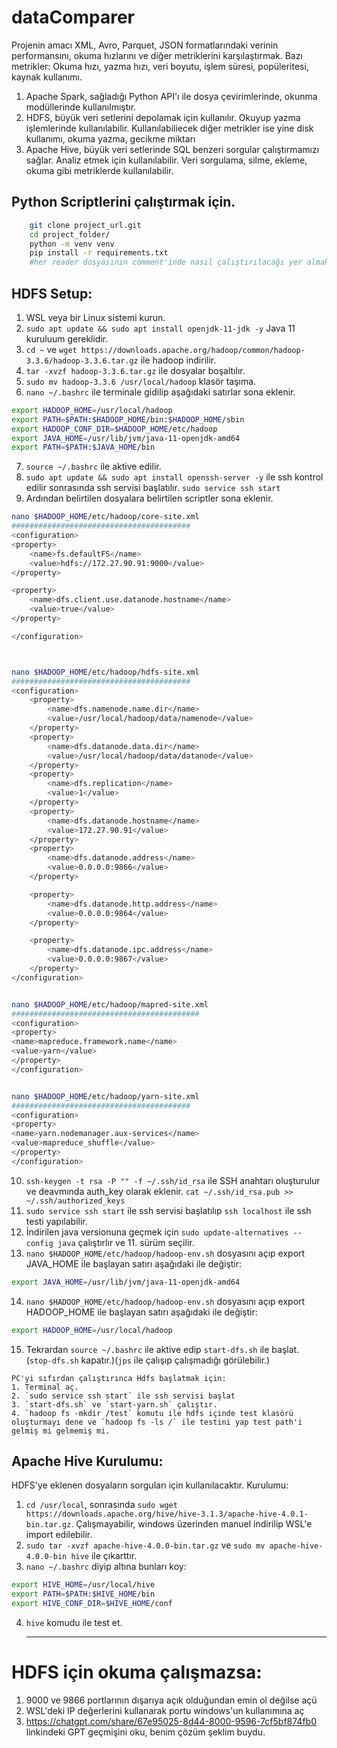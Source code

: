 # dataComparer

Projenin amacı XML, Avro, Parquet, JSON formatlarındaki verinin performansını, okuma hızlarını ve diğer metriklerini karşılaştırmak. Bazı metrikler: Okuma hızı, yazma hızı, veri boyutu, işlem süresi, popüleritesi, kaynak kullanımı.
1. Apache Spark, sağladığı Python API'ı ile dosya çevirimlerinde, okunma modüllerinde kullanılmıştır. 
2. HDFS, büyük veri setlerini depolamak için kullanılır. Okuyup yazma işlemlerinde kullanılabilir. Kullanılabiliecek diğer metrikler ise yine disk kullanımı, okuma yazma, gecikme miktarı
3. Apache Hive, büyük veri setlerinde SQL benzeri sorgular çalıştırmamızı sağlar. Analiz etmek için kullanılabilir. Veri sorgulama, silme, ekleme, okuma gibi metriklerde kullanılabilir.

## Python Scriptlerini çalıştırmak için.

```bash
    git clone project_url.git
    cd project_folder/
    python -m venv venv
    pip install -r requirements.txt
    #her reader dosyasının comment'inde nasıl çalıştırılacağı yer almaktadır
```

## HDFS Setup:

1. WSL veya bir Linux sistemi kurun.
2. `sudo apt update && sudo apt install openjdk-11-jdk -y` Java 11 kuruluum gereklidir.
3. `cd ~` ve `wget https://downloads.apache.org/hadoop/common/hadoop-3.3.6/hadoop-3.3.6.tar.gz` ile hadoop indirilir.
4. `tar -xvzf hadoop-3.3.6.tar.gz` ile dosyalar boşaltılır.
5. `sudo mv hadoop-3.3.6 /usr/local/hadoop` klasör taşıma.
6. `nano ~/.bashrc` ile terminale gidilip aşağıdaki satırlar sona eklenir.
```bash
export HADOOP_HOME=/usr/local/hadoop
export PATH=$PATH:$HADOOP_HOME/bin:$HADOOP_HOME/sbin
export HADOOP_CONF_DIR=$HADOOP_HOME/etc/hadoop
export JAVA_HOME=/usr/lib/jvm/java-11-openjdk-amd64
export PATH=$PATH:$JAVA_HOME/bin
```
7. `source ~/.bashrc` ile aktive edilir.
8. `sudo apt update && sudo apt install openssh-server -y` ile ssh kontrol edilir sonrasında ssh servisi başlatılır. `sudo service ssh start`
9. Ardından belirtilen dosyalara belirtilen scriptler sona eklenir.
```bash
nano $HADOOP_HOME/etc/hadoop/core-site.xml
########################################
<configuration>
<property>
    <name>fs.defaultFS</name>
    <value>hdfs://172.27.90.91:9000</value>
</property>

<property>
    <name>dfs.client.use.datanode.hostname</name>
    <value>true</value>
</property>

</configuration>



nano $HADOOP_HOME/etc/hadoop/hdfs-site.xml
########################################
<configuration>
    <property>
        <name>dfs.namenode.name.dir</name>
        <value>/usr/local/hadoop/data/namenode</value>
    </property>
    <property>
        <name>dfs.datanode.data.dir</name>
        <value>/usr/local/hadoop/data/datanode</value>
    </property>
    <property>
        <name>dfs.replication</name>
        <value>1</value>
    </property>
    <property>
        <name>dfs.datanode.hostname</name>
        <value>172.27.90.91</value>
    </property>
    <property>
        <name>dfs.datanode.address</name>
        <value>0.0.0.0:9866</value>
    </property>

    <property>
        <name>dfs.datanode.http.address</name>
        <value>0.0.0.0:9864</value>
    </property>

    <property>
        <name>dfs.datanode.ipc.address</name>
        <value>0.0.0.0:9867</value>
    </property>
</configuration>


nano $HADOOP_HOME/etc/hadoop/mapred-site.xml
##########################################
<configuration>
<property>
<name>mapreduce.framework.name</name>
<value>yarn</value>
</property>
</configuration>


nano $HADOOP_HOME/etc/hadoop/yarn-site.xml
########################################
<configuration>
<property>
<name>yarn.nodemanager.aux-services</name>
<value>mapreduce_shuffle</value>
</property>
</configuration>

```

10. `ssh-keygen -t rsa -P "" -f ~/.ssh/id_rsa` ile SSH anahtarı oluşturulur ve deavmında auth_key olarak eklenir. `cat ~/.ssh/id_rsa.pub >> ~/.ssh/authorized_keys` 
11. `sudo service ssh start` ile ssh servisi başlatılıp `ssh localhost` ile ssh testi yapılabilir.
12. İndirilen java versionuna geçmek için `sudo update-alternatives --config java` çalıştırlır ve 11. sürüm seçilir. 
13. `nano $HADOOP_HOME/etc/hadoop/hadoop-env.sh` dosyasını açıp export JAVA_HOME ile başlayan satırı aşağıdaki ile değiştir:
```bash
export JAVA_HOME=/usr/lib/jvm/java-11-openjdk-amd64
```
14. `nano $HADOOP_HOME/etc/hadoop/hadoop-env.sh` dosyasını açıp export HADOOP_HOME ile başlayan satırı aşağıdaki ile değiştir:
```bash
export HADOOP_HOME=/usr/local/hadoop
```
15. Tekrardan `source ~/.bashrc` ile aktive edip `start-dfs.sh` ile başlat. (`stop-dfs.sh` kapatır.)(`jps` ile çalışıp çalışmadığı görülebilir.)

```
PC'yi sıfırdan çalıştırınca Hdfs başlatmak için:
1. Terminal aç.
2. `sudo service ssh start` ile ssh servisi başlat
3. `start-dfs.sh` ve `start-yarn.sh` çalıştır.
4. `hadoop fs -mkdir /test` komutu ile hdfs içinde test klasörü oluşturmayı dene ve `hadoop fs -ls /` ile testini yap test path'i gelmiş mi gelmemiş mi. 
```

 
## Apache Hive Kurulumu:

HDFS'ye eklenen dosyaların sorguları için kullanılacaktır. Kurulumu:

1. `cd /usr/local`, sonrasında `sudo wget https://downloads.apache.org/hive/hive-3.1.3/apache-hive-4.0.1-bin.tar.gz`. Çalışmayabilir, windows üzerinden manuel indirilip WSL'e import edilebilir.
2. `sudo tar -xvzf apache-hive-4.0.0-bin.tar.gz` ve `sudo mv apache-hive-4.0.0-bin hive` ile çıkarttır.
3. `nano ~/.bashrc` diyip altına bunları koy:
```bash
export HIVE_HOME=/usr/local/hive
export PATH=$PATH:$HIVE_HOME/bin
export HIVE_CONF_DIR=$HIVE_HOME/conf
``` 
4. `hive` komudu ile test et.
 











    --------------------------------


# HDFS için okuma çalışmazsa:

1. 9000 ve 9866 portlarının dışarıya açık olduğundan emin ol değilse açü
2. WSL'deki IP değerlerini kullanarak portu windows'un kullanımına aç
3. https://chatgpt.com/share/67e95025-8d44-8000-9596-7cf5bf874fb0 linkindeki GPT geçmişini oku, benim çözüm şeklim buydu.